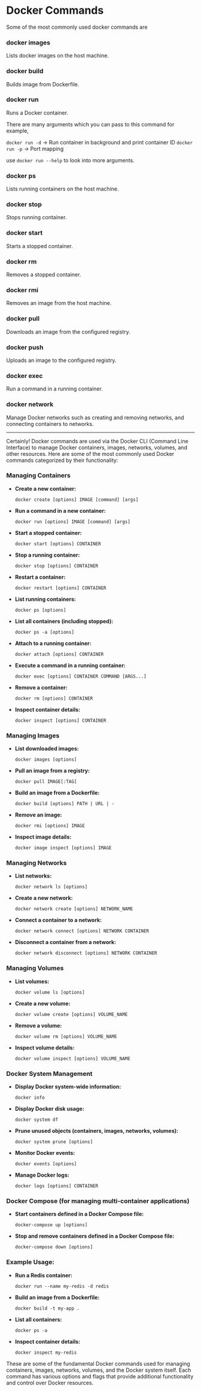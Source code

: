 # Docker Commands

Some of the most commonly used docker commands are 

### docker images

Lists docker images on the host machine.

### docker build

Builds image from Dockerfile.

### docker run

Runs a Docker container. 

There are many arguments which you can pass to this command for example,

`docker run -d` -> Run container in background and print container ID
`docker run -p` -> Port mapping

use `docker run --help` to look into more arguments.

### docker ps

Lists running containers on the host machine.

### docker stop

Stops running container.

### docker start

Starts a stopped container.

### docker rm

Removes a stopped container.

### docker rmi

Removes an image from the host machine.

### docker pull

Downloads an image from the configured registry.

### docker push

Uploads an image to the configured registry.

### docker exec

Run a command in a running container.

### docker network

Manage Docker networks such as creating and removing networks, and connecting containers to networks.

------------------------------

Certainly! Docker commands are used via the Docker CLI (Command Line Interface) to manage Docker containers, images, networks, volumes, and other resources. Here are some of the most commonly used Docker commands categorized by their functionality:

### Managing Containers

- **Create a new container:**
  ```
  docker create [options] IMAGE [command] [args]
  ```
  
- **Run a command in a new container:**
  ```
  docker run [options] IMAGE [command] [args]
  ```
  
- **Start a stopped container:**
  ```
  docker start [options] CONTAINER
  ```
  
- **Stop a running container:**
  ```
  docker stop [options] CONTAINER
  ```
  
- **Restart a container:**
  ```
  docker restart [options] CONTAINER
  ```
  
- **List running containers:**
  ```
  docker ps [options]
  ```
  
- **List all containers (including stopped):**
  ```
  docker ps -a [options]
  ```
  
- **Attach to a running container:**
  ```
  docker attach [options] CONTAINER
  ```
  
- **Execute a command in a running container:**
  ```
  docker exec [options] CONTAINER COMMAND [ARGS...]
  ```
  
- **Remove a container:**
  ```
  docker rm [options] CONTAINER
  ```
  
- **Inspect container details:**
  ```
  docker inspect [options] CONTAINER
  ```

### Managing Images

- **List downloaded images:**
  ```
  docker images [options]
  ```
  
- **Pull an image from a registry:**
  ```
  docker pull IMAGE[:TAG]
  ```
  
- **Build an image from a Dockerfile:**
  ```
  docker build [options] PATH | URL | -
  ```
  
- **Remove an image:**
  ```
  docker rmi [options] IMAGE
  ```
  
- **Inspect image details:**
  ```
  docker image inspect [options] IMAGE
  ```

### Managing Networks

- **List networks:**
  ```
  docker network ls [options]
  ```
  
- **Create a new network:**
  ```
  docker network create [options] NETWORK_NAME
  ```
  
- **Connect a container to a network:**
  ```
  docker network connect [options] NETWORK CONTAINER
  ```
  
- **Disconnect a container from a network:**
  ```
  docker network disconnect [options] NETWORK CONTAINER
  ```

### Managing Volumes

- **List volumes:**
  ```
  docker volume ls [options]
  ```
  
- **Create a new volume:**
  ```
  docker volume create [options] VOLUME_NAME
  ```
  
- **Remove a volume:**
  ```
  docker volume rm [options] VOLUME_NAME
  ```
  
- **Inspect volume details:**
  ```
  docker volume inspect [options] VOLUME_NAME
  ```

### Docker System Management

- **Display Docker system-wide information:**
  ```
  docker info
  ```
  
- **Display Docker disk usage:**
  ```
  docker system df
  ```
  
- **Prune unused objects (containers, images, networks, volumes):**
  ```
  docker system prune [options]
  ```
  
- **Monitor Docker events:**
  ```
  docker events [options]
  ```
  
- **Manage Docker logs:**
  ```
  docker logs [options] CONTAINER
  ```

### Docker Compose (for managing multi-container applications)

- **Start containers defined in a Docker Compose file:**
  ```
  docker-compose up [options]
  ```
  
- **Stop and remove containers defined in a Docker Compose file:**
  ```
  docker-compose down [options]
  ```

### Example Usage:

- **Run a Redis container:**
  ```
  docker run --name my-redis -d redis
  ```

- **Build an image from a Dockerfile:**
  ```
  docker build -t my-app .
  ```

- **List all containers:**
  ```
  docker ps -a
  ```

- **Inspect container details:**
  ```
  docker inspect my-redis
  ```

These are some of the fundamental Docker commands used for managing containers, images, networks, volumes, and the Docker system itself. Each command has various options and flags that provide additional functionality and control over Docker resources.